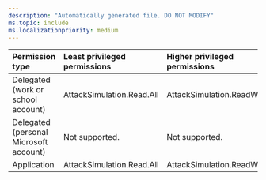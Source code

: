 ```yaml
---
description: "Automatically generated file. DO NOT MODIFY"
ms.topic: include
ms.localizationpriority: medium
---
```


|Permission type|Least privileged permissions|Higher privileged permissions|
|:---|:---|:---|
|Delegated (work or school account)|AttackSimulation.Read.All|AttackSimulation.ReadWrite.All|
|Delegated (personal Microsoft account)|Not supported.|Not supported.|
|Application|AttackSimulation.Read.All|AttackSimulation.ReadWrite.All|